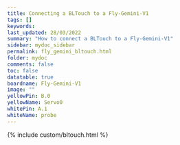 ```yaml
---
title: Connecting a BLTouch to a Fly-Gemini-V1
tags: []
keywords: 
last_updated: 28/03/2022
summary: "How to connect a BLTouch to a Fly-Gemini-V1"
sidebar: mydoc_sidebar
permalink: fly_gemini_bltouch.html
folder: mydoc
comments: false
toc: false
datatable: true
boardname: Fly-Gemini-V1
image: ""
yellowPin: B.0
yellowName: Servo0
whitePin: A.1
whiteName: probe
---
```


{% include custom/bltouch.html %}